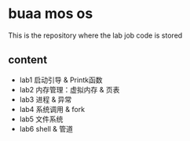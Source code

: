 # buaa mos os

This is the repository where the lab job code is stored

## content

- lab1
  启动引导 & Printk函数
- lab2
  内存管理：虚拟内存 & 页表
- lab3
  进程 & 异常
- lab4
  系统调用 & fork
- lab5
  文件系统
- lab6
  shell & 管道
